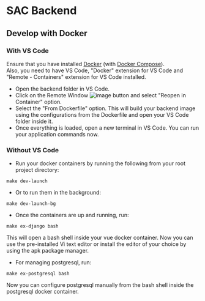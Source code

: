 # SAC Backend

## Develop with Docker

### With VS Code
  
Ensure that you have installed [Docker](https://docs.docker.com/install/) (with [Docker Compose](https://docs.docker.com/compose/install/)).  
Also, you need to have VS Code, "Docker" extension for VS Code and "Remote - Containers" extension for VS Code installed.  

- Open the backend folder in VS Code.
- Click on the Remote Window ![image](https://user-images.githubusercontent.com/63697361/134866070-0582733a-9057-41e5-b842-587fbdae31f6.png) button and select "Reopen in Container" option.  
- Select the "From Dockerfile" option. This will build your backend image using the configurations from the Dockerfile and open your VS Code folder inside it.
- Once everything is loaded, open a new terminal in VS Code. You can run your application commands now.  

### Without VS Code

- Run your docker containers by running the following from your root project directory:  
```
make dev-launch
```
- Or to run them in the background:  
```
make dev-launch-bg
```  

- Once the containers are up and running, run:
```
make ex-django bash
```  
This will open a bash shell inside your vue docker container. Now you can use the pre-installed Vi text editor or install the editor of your choice by using the apk package manager.  

- For managing postgresql, run:
```
make ex-postgresql bash
```  
Now you can configure postgresql manually from the bash shell inside the postgresql docker container.  
